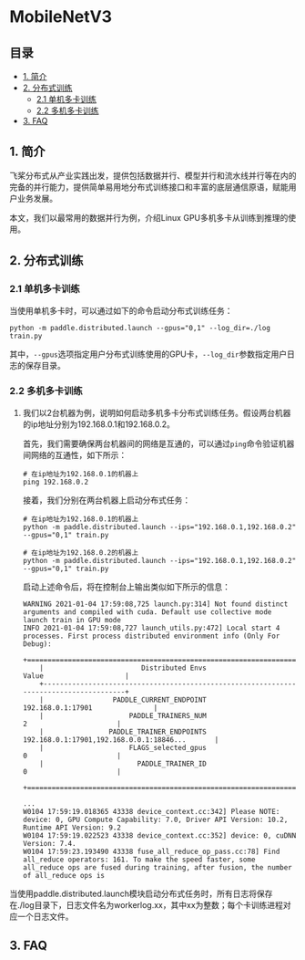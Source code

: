 # MobileNetV3

## 目录

- [1. 简介](#1)
- [2. 分布式训练](#2)
  - [2.1 单机多卡训练](#2.1)
  - [2.2 多机多卡训练](#2.2)
- [3. FAQ](#3)

<a name="1"></a>

## 1. 简介

飞桨分布式从产业实践出发，提供包括数据并行、模型并行和流水线并行等在内的完备的并行能力，提供简单易用地分布式训练接口和丰富的底层通信原语，赋能用户业务发展。

本文，我们以最常用的数据并行为例，介绍Linux GPU多机多卡从训练到推理的使用。

<a name="2"></a>

## 2. 分布式训练

<a name="2.1"></a>



### 2.1 单机多卡训练

当使用单机多卡时，可以通过如下的命令启动分布式训练任务：

```shell
python -m paddle.distributed.launch --gpus="0,1" --log_dir=./log train.py
```

其中，``--gpus``选项指定用户分布式训练使用的GPU卡，``--log_dir``参数指定用户日志的保存目录。

<a name="2.2"></a>

### 2.2 多机多卡训练

1. 我们以2台机器为例，说明如何启动多机多卡分布式训练任务。假设两台机器的ip地址分别为192.168.0.1和192.168.0.2。
   
   首先，我们需要确保两台机器间的网络是互通的，可以通过``ping``命令验证机器间网络的互通性，如下所示：
   
   ```shell
   # 在ip地址为192.168.0.1的机器上
   ping 192.168.0.2
   ```
   
   接着，我们分别在两台机器上启动分布式任务：
   
   ```shell
   # 在ip地址为192.168.0.1的机器上
   python -m paddle.distributed.launch --ips="192.168.0.1,192.168.0.2" --gpus="0,1" train.py
   ```
   
   ```shell
   # 在ip地址为192.168.0.2的机器上
   python -m paddle.distributed.launch --ips="192.168.0.1,192.168.0.2" --gpus="0,1" train.py
   ```
   
   启动上述命令后，将在控制台上输出类似如下所示的信息：
   
   ```shell
   WARNING 2021-01-04 17:59:08,725 launch.py:314] Not found distinct arguments and compiled with cuda. Default use collective mode
   launch train in GPU mode
   INFO 2021-01-04 17:59:08,727 launch_utils.py:472] Local start 4 processes. First process distributed environment info (Only For Debug):
       +=======================================================================================+
       |                        Distributed Envs                      Value                    |
       +---------------------------------------------------------------------------------------+
       |                 PADDLE_CURRENT_ENDPOINT                 192.168.0.1:17901               |
       |                     PADDLE_TRAINERS_NUM                        2                      |
       |                PADDLE_TRAINER_ENDPOINTS         192.168.0.1:17901,192.168.0.0.1:18846...       |
       |                     FLAGS_selected_gpus                        0                      |
       |                       PADDLE_TRAINER_ID                        0                      |
       +=======================================================================================+
   
   ...
   W0104 17:59:19.018365 43338 device_context.cc:342] Please NOTE: device: 0, GPU Compute Capability: 7.0, Driver API Version: 10.2, Runtime API Version: 9.2
   W0104 17:59:19.022523 43338 device_context.cc:352] device: 0, cuDNN Version: 7.4.
   W0104 17:59:23.193490 43338 fuse_all_reduce_op_pass.cc:78] Find all_reduce operators: 161. To make the speed faster, some all_reduce ops are fused during training, after fusion, the number of all_reduce ops is 
   ```

当使用paddle.distributed.launch模块启动分布式任务时，所有日志将保存在./log目录下，日志文件名为workerlog.xx，其中xx为整数；每个卡训练进程对应一个日志文件。

<a name="3"></a>

## 3. FAQ

